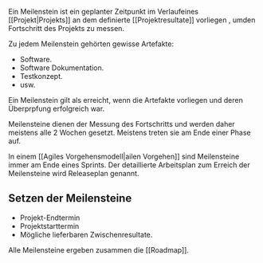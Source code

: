 Ein Meilenstein ist ein geplanter Zeitpunkt im Verlaufeines [[Projekt|Projekts]] an dem definierte [[Projektresultate]] vorliegen , umden Fortschritt des Projekts zu messen.

Zu jedem Meilenstein gehörten gewisse Artefakte:
- Software.
- Software Dokumentation.
- Testkonzept.
- usw.

Ein Meilenstein gilt als erreicht, wenn die Artefakte vorliegen und deren Überprpfung erfolgreich war.

Meilensteine dienen der Messung des Fortschritts und werden daher meistens alle 2 Wochen gesetzt. Meistens treten sie am Ende einer Phase auf.

In einem [[Agiles Vorgehensmodell|ailen Vorgehen]] sind Meilensteine immer am Ende eines Sprints. Der detaillierte Arbeitsplan zum Erreich der Meilensteine wird Releaseplan genannt.


## Setzen der Meilensteine
- Projekt-Endtermin
- Projektstarttermin
- Mögliche lieferbaren Zwischenresultate.

Alle Meilensteine ergeben zusammen die [[Roadmap]].